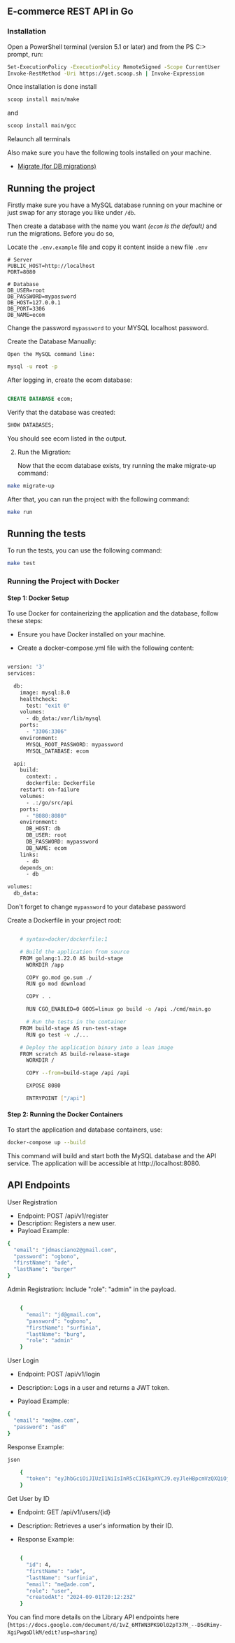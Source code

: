 ## E-commerce REST API in Go 

### Installation

Open a PowerShell terminal (version 5.1 or later) and from the PS C:\> prompt, run: 

```bash 
Set-ExecutionPolicy -ExecutionPolicy RemoteSigned -Scope CurrentUser
Invoke-RestMethod -Uri https://get.scoop.sh | Invoke-Expression

```
Once installation is done install 

```bash
scoop install main/make
```

and 

```bash
scoop install main/gcc
```

Relaunch all terminals 

Also make sure you have the following tools installed on your machine.

- [Migrate (for DB migrations)](https://github.com/golang-migrate/migrate/tree/v4.17.0/cmd/migrate)

## Running the project

Firstly make sure you have a MySQL database running on your machine or just swap for any storage you like under `/db`.

Then create a database with the name you want *(`ecom` is the default)* and run the migrations. Before you do so,

Locate the `.env.example` file and copy it content inside a new file `.env`

```env
# Server
PUBLIC_HOST=http://localhost
PORT=8080

# Database
DB_USER=root
DB_PASSWORD=mypassword
DB_HOST=127.0.0.1
DB_PORT=3306
DB_NAME=ecom
```

Change the password `mypassword` to your MYSQL localhost password.


Create the Database Manually:

    Open the MySQL command line:

```bash
mysql -u root -p
```

After logging in, create the ecom database:

```sql

CREATE DATABASE ecom;
```
Verify that the database was created:


```sql
SHOW DATABASES;
```

You should see ecom listed in the output.

2. Run the Migration:

    Now that the ecom database exists, try running the make migrate-up command:

```bash
make migrate-up
```

After that, you can run the project with the following command:

```bash
make run
```

## Running the tests

To run the tests, you can use the following command:

```bash
make test
```


### Running the Project with Docker
#### Step 1: Docker Setup

To use Docker for containerizing the application and the database, follow these steps:

- Ensure you have Docker installed on your machine.

- Create a docker-compose.yml file with the following content:

```bash

version: '3'
services:

  db:
    image: mysql:8.0
    healthcheck:
      test: "exit 0"
    volumes:
      - db_data:/var/lib/mysql
    ports:
      - "3306:3306"
    environment:
      MYSQL_ROOT_PASSWORD: mypassword
      MYSQL_DATABASE: ecom

  api:
    build: 
      context: .
      dockerfile: Dockerfile
    restart: on-failure
    volumes:
      - .:/go/src/api
    ports:
      - "8080:8080"
    environment:
      DB_HOST: db
      DB_USER: root
      DB_PASSWORD: mypassword
      DB_NAME: ecom
    links:
      - db
    depends_on:
      - db

volumes:
  db_data:
```
Don't forget to change `mypassword` to your database password

Create a Dockerfile in your project root:


```bash

    # syntax=docker/dockerfile:1

    # Build the application from source
    FROM golang:1.22.0 AS build-stage
      WORKDIR /app

      COPY go.mod go.sum ./
      RUN go mod download

      COPY . .

      RUN CGO_ENABLED=0 GOOS=linux go build -o /api ./cmd/main.go

      # Run the tests in the container
    FROM build-stage AS run-test-stage
      RUN go test -v ./...

    # Deploy the application binary into a lean image
    FROM scratch AS build-release-stage
      WORKDIR /

      COPY --from=build-stage /api /api

      EXPOSE 8080

      ENTRYPOINT ["/api"]
``` 

#### Step 2: Running the Docker Containers

To start the application and database containers, use:

```bash
docker-compose up --build
```

This command will build and start both the MySQL database and the API service. The application will be accessible at http://localhost:8080.



## API Endpoints
User Registration
- Endpoint: POST /api/v1/register
- Description: Registers a new user.
- Payload Example:

```bash
{
  "email": "jdmasciano2@gmail.com",
  "password": "ogbono",
  "firstName": "ade",
  "lastName": "burger"
}
```

Admin Registration: Include "role": "admin" in the payload.

```bash

    {
      "email": "jd@gmail.com",
      "password": "ogbono",
      "firstName": "surfinia",
      "lastName": "burg",
      "role": "admin"
    }
```


User Login

- Endpoint: POST /api/v1/login

- Description: Logs in a user and returns a JWT token.

- Payload Example:


```bash
{
  "email": "me@me.com",
  "password": "asd"
}
```

Response Example:

```bash
json

    {
      "token": "eyJhbGciOiJIUzI1NiIsInR5cCI6IkpXVCJ9.eyJleHBpcmVzQXQiOjE3MjU5MTk0NTYsInVzZXJJRCI6IjEifQ.Ww85HQzCdhzp_LzJTg8UvxcrXj5eanLyLJDyDNQIG6E"
    }
```


Get User by ID

- Endpoint: GET /api/v1/users/{id}

- Description: Retrieves a user's information by their ID.

- Response Example:

```bash

    {
      "id": 4,
      "firstName": "ade",
      "lastName": "surfinia",
      "email": "me@ade.com",
      "role": "user",
      "createdAt": "2024-09-01T20:12:23Z"
    }
``` 

You can find more details on the Library API endpoints here (`https://docs.google.com/document/d/1vZ_6MTWN3PK9Ol02pT37M_--D5dRimy-XgiPwgoDlkM/edit?usp=sharing`)